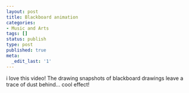 ```yaml
---
layout: post
title: Blackboard animation
categories:
- Music and Arts
tags: []
status: publish
type: post
published: true
meta:
  _edit_last: '1'
---
```

i love this video! The drawing snapshots of blackboard drawings leave a trace of dust behind... cool effect!
